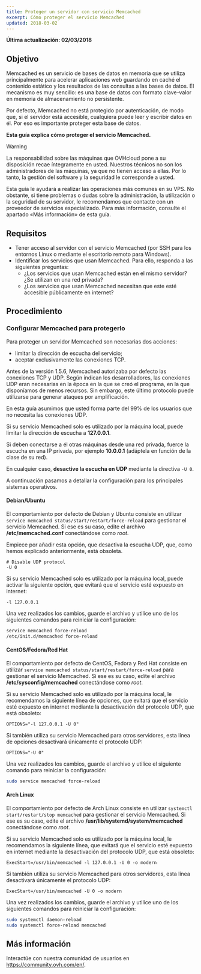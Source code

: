 ```yaml
---
title: Proteger un servidor con servicio Memcached
excerpt: Cómo proteger el servicio Memcached
updated: 2018-03-02
---
```


**Última actualización: 02/03/2018**


## Objetivo

Memcached es un servicio de bases de datos en memoria que se utiliza principalmente para acelerar aplicaciones web guardando en caché el contenido estático y los resultados de las consultas a las bases de datos. El mecanismo es muy sencillo: es una base de datos con formato clave-valor en memoria de almacenamiento no persistente.

Por defecto, Memcached no está protegido por autenticación, de modo que, si el servidor está accesible, cualquiera puede leer y escribir datos en él. Por eso es importante proteger esta base de datos.


**Esta guía explica cómo proteger el servicio Memcached.**


> [!warning]
>
> La responsabilidad sobre las máquinas que OVHcloud pone a su disposición recae íntegramente en usted. Nuestros técnicos no son los administradores de las máquinas, ya que no tienen acceso a ellas. Por lo tanto, la gestión del software y la seguridad le corresponde a usted.
>
> Esta guía le ayudará a realizar las operaciones más comunes en su VPS. No obstante, si tiene problemas o dudas sobre la administración, la utilización o la seguridad de su servidor, le recomendamos que contacte con un proveedor de servicios especializado. Para más información, consulte el apartado «Más información» de esta guía.
>


## Requisitos


- Tener acceso al servidor con el servicio Memcached (por SSH para los entornos Linux o mediante el escritorio remoto para Windows).
- Identificar los servicios que usan Memcached. Para ello, responda a las siguientes preguntas:
    - ¿Los servicios que usan Memcached están en el mismo servidor? ¿Se utilizan en una red privada?
    - ¿Los servicios que usan Memcached necesitan que este esté accesible públicamente en internet?


## Procedimiento

### Configurar Memcached para protegerlo

Para proteger un servidor Memcached son necesarias dos acciones:

- limitar la dirección de escucha del servicio;
- aceptar exclusivamente las conexiones TCP.

Antes de la versión 1.5.6, Memcached autorizaba por defecto las conexiones TCP y UDP. Según indican los desarrolladores, las conexiones UDP eran necesarias en la época en la que se creó el programa, en la que disponíamos de menos recursos. Sin embargo, este último protocolo puede utilizarse para generar ataques por amplificación.

En esta guía asumimos que usted forma parte del 99% de los usuarios que no necesita las conexiones UDP.

Si su servicio Memcached solo es utilizado por la máquina local, puede limitar la dirección de escucha a **127.0.0.1**.

Si deben conectarse a él otras máquinas desde una red privada, fuerce la escucha en una IP privada, por ejemplo **10.0.0.1** (adáptela en función de la clase de su red).

En cualquier caso, **desactive la escucha en UDP** mediante la directiva `-U 0`.

A continuación pasamos a detallar la configuración para los principales sistemas operativos.


#### Debian/Ubuntu

El comportamiento por defecto de Debian y Ubuntu consiste en utilizar `service memcached status/start/restart/force-reload` para gestionar el servicio Memcached. Si ese es su caso, edite el archivo **/etc/memcached.conf** conectándose como *root*.

Empiece por añadir esta opción, que desactiva la escucha UDP, que, como hemos explicado anteriormente, está obsoleta.

```
# Disable UDP protocol
-U 0
```

Si su servicio Memcached solo es utilizado por la máquina local, puede activar la siguiente opción, que evitará que el servicio esté expuesto en internet:

```
-l 127.0.0.1
```

Una vez realizados los cambios, guarde el archivo y utilice uno de los siguientes comandos para reiniciar la configuración:


```sh
service memcached force-reload
/etc/init.d/memcached force-reload
```


#### CentOS/Fedora/Red Hat


El comportamiento por defecto de CentOS, Fedora y Red Hat consiste en utilizar `service memcached status/start/restart/force-reload` para gestionar el servicio Memcached. Si ese es su caso, edite el archivo **/etc/sysconfig/memcached** conectándose como *root*.

Si su servicio Memcached solo es utilizado por la máquina local, le recomendamos la siguiente línea de opciones, que evitará que el servicio esté expuesto en internet mediante la desactivación del protocolo UDP, que está obsoleto:

```
OPTIONS="-l 127.0.0.1 -U 0"
```


Si también utiliza su servicio Memcached para otros servidores, esta línea de opciones desactivará únicamente el protocolo UDP:

```
OPTIONS="-U 0"
```

Una vez realizados los cambios, guarde el archivo y utilice el siguiente comando para reiniciar la configuración:

```sh
sudo service memcached force-reload
```


#### Arch Linux


El comportamiento por defecto de Arch Linux consiste en utilizar `systemctl start/restart/stop memcached` para gestionar el servicio Memcached. Si ese es su caso, edite el archivo **/usr/lib/systemd/system/memcached** conectándose como *root*.

Si su servicio Memcached solo es utilizado por la máquina local, le recomendamos la siguiente línea, que evitará que el servicio esté expuesto en internet mediante la desactivación del protocolo UDP, que está obsoleto:

```
ExecStart=/usr/bin/memcached -l 127.0.0.1 -U 0 -o modern
```


Si también utiliza su servicio Memcached para otros servidores, esta línea desactivará únicamente el protocolo UDP:

```
ExecStart=/usr/bin/memcached -U 0 -o modern
```


Una vez realizados los cambios, guarde el archivo y utilice uno de los siguientes comandos para reiniciar la configuración:


```sh
sudo systemctl daemon-reload
sudo systemctl force-reload memcached
```

## Más información

Interactúe con nuestra comunidad de usuarios en <https://community.ovh.com/en/>.